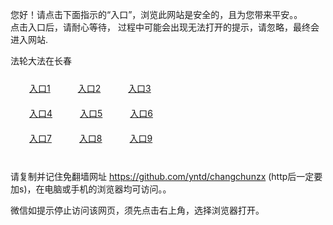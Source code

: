 您好！请点击下面指示的“入口”，浏览此网站是安全的，且为您带来平安。。 <br/>
点击入口后，请耐心等待， 过程中可能会出现无法打开的提示，请忽略，最终会进入网站. </br>

法轮大法在长春<br/>
<div style="padding:10px"><a style="margin:20px" target="_blank" href="https://dwl00tu1n86g4.cloudfront.net/2Qpsp?ievez" id="ccLink1" rel="nofollow">入口1</a> <a target="_blank" style="margin:20px" href="https://d28tlu7sxw60yy.cloudfront.net/2Qpsp?aravlpj" id="ccLink2" rel="nofollow">入口2</a> <a style="margin:20px" target="_blank" href="https://dqkepkk0s8pr6.cloudfront.net/2Qpsp?bioajucn" id="ccLink3" rel="nofollow">入口3</a></div>

<div style="padding:10px" ><a style="margin:20px" target="_blank" href="https://dwl00tu1n86g4.cloudfront.net/2Qpsp?ievez" id="ccLink4" rel="nofollow">入口4</a> <a style="margin:20px" href="https://d28tlu7sxw60yy.cloudfront.net/2Qpsp?aravlpj" target="_blank" id="ccLink5" rel="nofollow">入口5</a> <a style="margin:20px" href="https://dqkepkk0s8pr6.cloudfront.net/2Qpsp?bioajucn" target="_blank" id="ccLink6" rel="nofollow">入口6</a></div>

<div style="padding:10px"><a style="margin:20px" target="_blank" href="https://dwl00tu1n86g4.cloudfront.net/2Qpsp?ievez" id="ccLink7" rel="nofollow">入口7</a> <a style="margin:20px" href="https://d28tlu7sxw60yy.cloudfront.net/2Qpsp?aravlpj" target="_blank" id="ccLink8" rel="nofollow">入口8</a> <a style="margin:20px" target="_blank" href="https://dqkepkk0s8pr6.cloudfront.net/2Qpsp?bioajucn" id="ccLink9" rel="nofollow">入口9</a></div>

<br/>



请复制并记住免翻墙网址 https://github.com/yntd/changchunzx (http后一定要加s)，在电脑或手机的浏览器均可访问。。<br/>

微信如提示停止访问该网页，须先点击右上角，选择浏览器打开。
